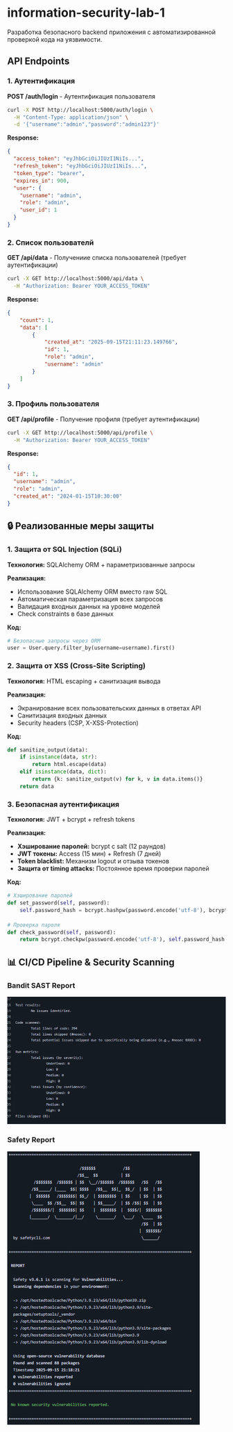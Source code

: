 # information-security-lab-1
Разработка безопасного backend приложения с автоматизированной проверкой кода на уязвимости.

## API Endpoints

### 1. Аутентификация

**POST /auth/login** - Аутентификация пользователя
```bash
curl -X POST http://localhost:5000/auth/login \
  -H "Content-Type: application/json" \
  -d '{"username":"admin","password":"admin123"}'
```

**Response:**
```json
{
  "access_token": "eyJhbGciOiJIUzI1NiIs...",
  "refresh_token": "eyJhbGciOiJIUzI1NiIs...",
  "token_type": "bearer",
  "expires_in": 900,
  "user": {
    "username": "admin",
    "role": "admin",
    "user_id": 1
  }
}
```

### 2. Список пользователй

**GET /api/data** - Получениие списка пользователей (требует аутентификации)
```bash
curl -X GET http://localhost:5000/api/data \
  -H "Authorization: Bearer YOUR_ACCESS_TOKEN"
```

**Response:**
```json
{
    "count": 1,
    "data": [
        {
            "created_at": "2025-09-15T21:11:23.149766",
            "id": 1,
            "role": "admin",
            "username": "admin"
        }
    ]
}
```


### 3. Профиль пользователя

**GET /api/profile** - Получение профиля (требует аутентификации)
```bash
curl -X GET http://localhost:5000/api/profile \
  -H "Authorization: Bearer YOUR_ACCESS_TOKEN"
```

**Response:**
```json
{
  "id": 1,
  "username": "admin",
  "role": "admin",
  "created_at": "2024-01-15T10:30:00"
}
```

## 🔒 Реализованные меры защиты

### 1. Защита от SQL Injection (SQLi)

**Технология:** SQLAlchemy ORM + параметризованные запросы

**Реализация:**
- Использование SQLAlchemy ORM вместо raw SQL
- Автоматическая параметризация всех запросов
- Валидация входных данных на уровне моделей
- Check constraints в базе данных

**Код:**
```python
# Безопасные запросы через ORM
user = User.query.filter_by(username=username).first()
```

### 2. Защита от XSS (Cross-Site Scripting)

**Технология:** HTML escaping + санитизация вывода

**Реализация:**
- Экранирование всех пользовательских данных в ответах API
- Санитизация входных данных
- Security headers (CSP, X-XSS-Protection)

**Код:**
```python
def sanitize_output(data):
    if isinstance(data, str):
        return html.escape(data)
    elif isinstance(data, dict):
        return {k: sanitize_output(v) for k, v in data.items()}
    return data
```

### 3. Безопасная аутентификация

**Технология:** JWT + bcrypt + refresh tokens

**Реализация:**
- **Хэширование паролей:** bcrypt с salt (12 раундов)
- **JWT токены:** Access (15 мин) + Refresh (7 дней)
- **Token blacklist:** Механизм logout и отзыва токенов
- **Защита от timing attacks:** Постоянное время проверки паролей

**Код:**
```python
# Хэширование паролей
def set_password(self, password):
    self.password_hash = bcrypt.hashpw(password.encode('utf-8'), bcrypt.gensalt())

# Проверка пароля
def check_password(self, password):
    return bcrypt.checkpw(password.encode('utf-8'), self.password_hash.encode('utf-8'))
```

## 📊 CI/CD Pipeline & Security Scanning


### Bandit SAST Report
![Bandit Report](images/bandit.png)

### Safety Report
![Safety Report](images/safety.png)
